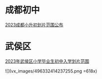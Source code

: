 # 成都初中

[2023成都小升初划片范围公布](https://mp.weixin.qq.com/s?__biz=MjM5ODI5OTE0MA==&mid=2651939479&idx=2&sn=8bad0137d4a06239e214d694f5f40da8&chksm=bd2911fc8a5e98ea0f7a20e88fc8c958c95d3e7c9f6a9458444047ad171c0cf37779c2f2f9fc&scene=27)

# 武侯区

[2023年武侯区小学毕业生初中入学划片范围](https://mp.weixin.qq.com/s?__biz=MzI0MTEyMTI2Mg==&mid=2651137262&idx=1&sn=36ce885d25fce4e7e130803d39236c6f&scene=21#wechat_redirect)

![](vx_images/496332414237255.png =618x)
